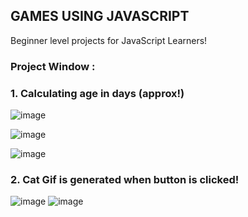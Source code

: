 <h2> GAMES USING JAVASCRIPT </h2>
Beginner level projects for JavaScript Learners!

<h3> Project Window  : </h3>

<h3> 1. Calculating age in days (approx!) </h3>

![image](https://user-images.githubusercontent.com/102166679/194925761-b56587c0-9553-429c-844f-685544529ce7.png)

![image](https://user-images.githubusercontent.com/102166679/194925792-d36a39fb-9733-4715-8cc3-902ead89b784.png)


![image](https://user-images.githubusercontent.com/102166679/194925830-2a4efeaf-bf27-4317-a10a-b1c2a3f76eec.png)

<h3> 2.  Cat Gif is generated when button is clicked! </h3>

![image](https://user-images.githubusercontent.com/102166679/194925875-cf7805d6-885b-4c37-86b2-275e74e50e8c.png)
![image](https://user-images.githubusercontent.com/102166679/194925914-0c08f230-ad8e-4f41-af01-3b450b557ed9.png)

